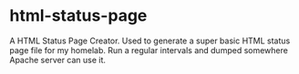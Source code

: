 # html-status-page
A HTML Status Page Creator. Used to generate a super basic HTML status page file for my homelab. Run a regular intervals and dumped somewhere Apache server can use it.
